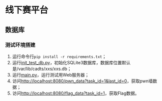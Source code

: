 # 线下赛平台

## 数据库

### 测试环境搭建

1. 运行命令行`pip install -r requirements.txt`；
2. 运行[init_test_db.py](xxs/tools/init_test_db.py)，初始化SQLite3数据库，数据库位置默认是/var/lib/cadts/xxs/xxs.db；
3. 运行[main.py](xxs/webapp/main.py)，运行测试用Web服务器；
4. 访问[http://localhost:8080/pwn_data?task_id=1&last_id=0](http://localhost:8080/pwn_data?task_id=1&last_id=0)，获取pwn墙数据；
5. 访问[http://localhost:8080/flag_data?task_id=1](http://localhost:8080/flag_data?task_id=1)，获取Flag数据。
